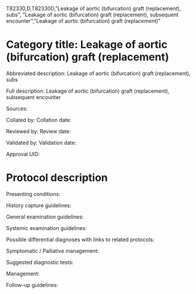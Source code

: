 T82330,D,T82330D,"Leakage of aortic (bifurcation) graft (replacement), subs", "Leakage of aortic (bifurcation) graft (replacement), subsequent encounter","Leakage of aortic (bifurcation) graft (replacement)"
# Category title: Leakage of aortic (bifurcation) graft (replacement)

Abbreviated description: Leakage of aortic (bifurcation) graft (replacement), subs

Full description: Leakage of aortic (bifurcation) graft (replacement), subsequent encounter

Sources:

Collated by:
Collation date:

Reviewed by:
Review date:

Validated by:
Validation date:

Approval UID:

# Protocol description

Presenting conditions:

History capture guidelines:

General examination guidelines:

Systemic examination guidelines:

Possible differential diagnoses with links to related protocols:

Symptomatic / Palliative management:

Suggested diagnostic tests:

Management:

Follow-up guidelines:
